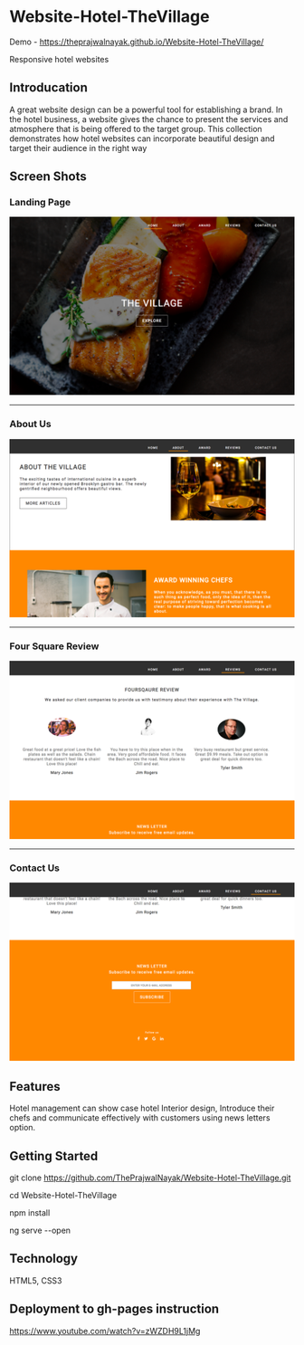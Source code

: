 # Website-Hotel-TheVillage

Demo - https://theprajwalnayak.github.io/Website-Hotel-TheVillage/

Responsive hotel websites

## Introducation
  A great website design can be a powerful tool for establishing a brand. In the hotel business, a website gives the chance to present the services and atmosphere that is being offered to the target group. This collection demonstrates how hotel websites can incorporate beautiful design and target their audience in the right way
  
## Screen Shots

### Landing Page
![](./images/ScreenShots/Landing%20Page.png)

---

### About Us
![](./images/ScreenShots/About%20Us.png)

---

### Four Square Review
![](./images/ScreenShots/Four%20Square%20Review.png)

---

### Contact Us
![](./images/ScreenShots/Contact%20Us.png)

## Features
Hotel management can show case hotel Interior design, Introduce their chefs and communicate effectively with customers using news letters option.

## Getting Started

git clone https://github.com/ThePrajwalNayak/Website-Hotel-TheVillage.git

cd Website-Hotel-TheVillage

npm install

ng serve --open

## Technology

HTML5, CSS3

## Deployment to gh-pages instruction
https://www.youtube.com/watch?v=zWZDH9L1jMg


